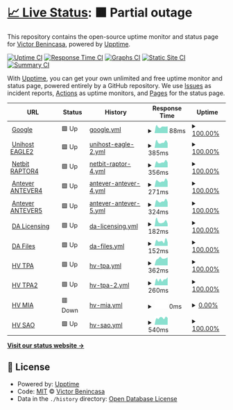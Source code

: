 # [📈 Live Status](https://demo.upptime.js.org): <!--live status--> **🟧 Partial outage**

This repository contains the open-source uptime monitor and status page for [Victor Benincasa](https://br.linkedin.com/in/vbenincasa), powered by [Upptime](https://github.com/upptime/upptime).

[![Uptime CI](https://github.com/vbenincasa/upptime/workflows/Uptime%20CI/badge.svg)](https://github.com/vbenincasa/upptime/actions?query=workflow%3A%22Uptime+CI%22)
[![Response Time CI](https://github.com/vbenincasa/upptime/workflows/Response%20Time%20CI/badge.svg)](https://github.com/vbenincasa/upptime/actions?query=workflow%3A%22Response+Time+CI%22)
[![Graphs CI](https://github.com/vbenincasa/upptime/workflows/Graphs%20CI/badge.svg)](https://github.com/vbenincasa/upptime/actions?query=workflow%3A%22Graphs+CI%22)
[![Static Site CI](https://github.com/vbenincasa/upptime/workflows/Static%20Site%20CI/badge.svg)](https://github.com/vbenincasa/upptime/actions?query=workflow%3A%22Static+Site+CI%22)
[![Summary CI](https://github.com/vbenincasa/upptime/workflows/Summary%20CI/badge.svg)](https://github.com/vbenincasa/upptime/actions?query=workflow%3A%22Summary+CI%22)

With [Upptime](https://upptime.js.org), you can get your own unlimited and free uptime monitor and status page, powered entirely by a GitHub repository. We use [Issues](https://github.com/vbenincasa/upptime/issues) as incident reports, [Actions](https://github.com/vbenincasa/upptime/actions) as uptime monitors, and [Pages](https://demo.upptime.js.org) for the status page.

<!--start: status pages-->
<!-- This summary is generated by Upptime (https://github.com/upptime/upptime) -->
<!-- Do not edit this manually, your changes will be overwritten -->
<!-- prettier-ignore -->
| URL | Status | History | Response Time | Uptime |
| --- | ------ | ------- | ------------- | ------ |
| <img alt="" src="https://icons.duckduckgo.com/ip3/www.google.com.ico" height="13"> [Google](https://www.google.com) | 🟩 Up | [google.yml](https://github.com/vbenincasa/upptime/commits/HEAD/history/google.yml) | <details><summary><img alt="Response time graph" src="./graphs/google/response-time-week.png" height="20"> 88ms</summary><br><a href="https://vbenincasa.github.io/upptime/history/google"><img alt="Response time 106" src="https://img.shields.io/endpoint?url=https%3A%2F%2Fraw.githubusercontent.com%2Fvbenincasa%2Fupptime%2FHEAD%2Fapi%2Fgoogle%2Fresponse-time.json"></a><br><a href="https://vbenincasa.github.io/upptime/history/google"><img alt="24-hour response time 111" src="https://img.shields.io/endpoint?url=https%3A%2F%2Fraw.githubusercontent.com%2Fvbenincasa%2Fupptime%2FHEAD%2Fapi%2Fgoogle%2Fresponse-time-day.json"></a><br><a href="https://vbenincasa.github.io/upptime/history/google"><img alt="7-day response time 88" src="https://img.shields.io/endpoint?url=https%3A%2F%2Fraw.githubusercontent.com%2Fvbenincasa%2Fupptime%2FHEAD%2Fapi%2Fgoogle%2Fresponse-time-week.json"></a><br><a href="https://vbenincasa.github.io/upptime/history/google"><img alt="30-day response time 102" src="https://img.shields.io/endpoint?url=https%3A%2F%2Fraw.githubusercontent.com%2Fvbenincasa%2Fupptime%2FHEAD%2Fapi%2Fgoogle%2Fresponse-time-month.json"></a><br><a href="https://vbenincasa.github.io/upptime/history/google"><img alt="1-year response time 106" src="https://img.shields.io/endpoint?url=https%3A%2F%2Fraw.githubusercontent.com%2Fvbenincasa%2Fupptime%2FHEAD%2Fapi%2Fgoogle%2Fresponse-time-year.json"></a></details> | <details><summary><a href="https://vbenincasa.github.io/upptime/history/google">100.00%</a></summary><a href="https://vbenincasa.github.io/upptime/history/google"><img alt="All-time uptime 100.00%" src="https://img.shields.io/endpoint?url=https%3A%2F%2Fraw.githubusercontent.com%2Fvbenincasa%2Fupptime%2FHEAD%2Fapi%2Fgoogle%2Fuptime.json"></a><br><a href="https://vbenincasa.github.io/upptime/history/google"><img alt="24-hour uptime 100.00%" src="https://img.shields.io/endpoint?url=https%3A%2F%2Fraw.githubusercontent.com%2Fvbenincasa%2Fupptime%2FHEAD%2Fapi%2Fgoogle%2Fuptime-day.json"></a><br><a href="https://vbenincasa.github.io/upptime/history/google"><img alt="7-day uptime 100.00%" src="https://img.shields.io/endpoint?url=https%3A%2F%2Fraw.githubusercontent.com%2Fvbenincasa%2Fupptime%2FHEAD%2Fapi%2Fgoogle%2Fuptime-week.json"></a><br><a href="https://vbenincasa.github.io/upptime/history/google"><img alt="30-day uptime 99.95%" src="https://img.shields.io/endpoint?url=https%3A%2F%2Fraw.githubusercontent.com%2Fvbenincasa%2Fupptime%2FHEAD%2Fapi%2Fgoogle%2Fuptime-month.json"></a><br><a href="https://vbenincasa.github.io/upptime/history/google"><img alt="1-year uptime 99.99%" src="https://img.shields.io/endpoint?url=https%3A%2F%2Fraw.githubusercontent.com%2Fvbenincasa%2Fupptime%2FHEAD%2Fapi%2Fgoogle%2Fuptime-year.json"></a></details>
| <img alt="" src="https://unihostbrasil.com.br/favicon.ico" height="13"> [Unihost EAGLE2](https://eagle2.unihostbrasil.com.br) | 🟩 Up | [unihost-eagle-2.yml](https://github.com/vbenincasa/upptime/commits/HEAD/history/unihost-eagle-2.yml) | <details><summary><img alt="Response time graph" src="./graphs/unihost-eagle-2/response-time-week.png" height="20"> 385ms</summary><br><a href="https://vbenincasa.github.io/upptime/history/unihost-eagle-2"><img alt="Response time 383" src="https://img.shields.io/endpoint?url=https%3A%2F%2Fraw.githubusercontent.com%2Fvbenincasa%2Fupptime%2FHEAD%2Fapi%2Funihost-eagle-2%2Fresponse-time.json"></a><br><a href="https://vbenincasa.github.io/upptime/history/unihost-eagle-2"><img alt="24-hour response time 559" src="https://img.shields.io/endpoint?url=https%3A%2F%2Fraw.githubusercontent.com%2Fvbenincasa%2Fupptime%2FHEAD%2Fapi%2Funihost-eagle-2%2Fresponse-time-day.json"></a><br><a href="https://vbenincasa.github.io/upptime/history/unihost-eagle-2"><img alt="7-day response time 385" src="https://img.shields.io/endpoint?url=https%3A%2F%2Fraw.githubusercontent.com%2Fvbenincasa%2Fupptime%2FHEAD%2Fapi%2Funihost-eagle-2%2Fresponse-time-week.json"></a><br><a href="https://vbenincasa.github.io/upptime/history/unihost-eagle-2"><img alt="30-day response time 377" src="https://img.shields.io/endpoint?url=https%3A%2F%2Fraw.githubusercontent.com%2Fvbenincasa%2Fupptime%2FHEAD%2Fapi%2Funihost-eagle-2%2Fresponse-time-month.json"></a><br><a href="https://vbenincasa.github.io/upptime/history/unihost-eagle-2"><img alt="1-year response time 385" src="https://img.shields.io/endpoint?url=https%3A%2F%2Fraw.githubusercontent.com%2Fvbenincasa%2Fupptime%2FHEAD%2Fapi%2Funihost-eagle-2%2Fresponse-time-year.json"></a></details> | <details><summary><a href="https://vbenincasa.github.io/upptime/history/unihost-eagle-2">100.00%</a></summary><a href="https://vbenincasa.github.io/upptime/history/unihost-eagle-2"><img alt="All-time uptime 100.00%" src="https://img.shields.io/endpoint?url=https%3A%2F%2Fraw.githubusercontent.com%2Fvbenincasa%2Fupptime%2FHEAD%2Fapi%2Funihost-eagle-2%2Fuptime.json"></a><br><a href="https://vbenincasa.github.io/upptime/history/unihost-eagle-2"><img alt="24-hour uptime 100.00%" src="https://img.shields.io/endpoint?url=https%3A%2F%2Fraw.githubusercontent.com%2Fvbenincasa%2Fupptime%2FHEAD%2Fapi%2Funihost-eagle-2%2Fuptime-day.json"></a><br><a href="https://vbenincasa.github.io/upptime/history/unihost-eagle-2"><img alt="7-day uptime 100.00%" src="https://img.shields.io/endpoint?url=https%3A%2F%2Fraw.githubusercontent.com%2Fvbenincasa%2Fupptime%2FHEAD%2Fapi%2Funihost-eagle-2%2Fuptime-week.json"></a><br><a href="https://vbenincasa.github.io/upptime/history/unihost-eagle-2"><img alt="30-day uptime 100.00%" src="https://img.shields.io/endpoint?url=https%3A%2F%2Fraw.githubusercontent.com%2Fvbenincasa%2Fupptime%2FHEAD%2Fapi%2Funihost-eagle-2%2Fuptime-month.json"></a><br><a href="https://vbenincasa.github.io/upptime/history/unihost-eagle-2"><img alt="1-year uptime 100.00%" src="https://img.shields.io/endpoint?url=https%3A%2F%2Fraw.githubusercontent.com%2Fvbenincasa%2Fupptime%2FHEAD%2Fapi%2Funihost-eagle-2%2Fuptime-year.json"></a></details>
| <img alt="" src="https://netbit.com.br/favicon.ico" height="13"> [Netbit RAPTOR4](https://raptor4.netbit.com.br) | 🟩 Up | [netbit-raptor-4.yml](https://github.com/vbenincasa/upptime/commits/HEAD/history/netbit-raptor-4.yml) | <details><summary><img alt="Response time graph" src="./graphs/netbit-raptor-4/response-time-week.png" height="20"> 356ms</summary><br><a href="https://vbenincasa.github.io/upptime/history/netbit-raptor-4"><img alt="Response time 359" src="https://img.shields.io/endpoint?url=https%3A%2F%2Fraw.githubusercontent.com%2Fvbenincasa%2Fupptime%2FHEAD%2Fapi%2Fnetbit-raptor-4%2Fresponse-time.json"></a><br><a href="https://vbenincasa.github.io/upptime/history/netbit-raptor-4"><img alt="24-hour response time 419" src="https://img.shields.io/endpoint?url=https%3A%2F%2Fraw.githubusercontent.com%2Fvbenincasa%2Fupptime%2FHEAD%2Fapi%2Fnetbit-raptor-4%2Fresponse-time-day.json"></a><br><a href="https://vbenincasa.github.io/upptime/history/netbit-raptor-4"><img alt="7-day response time 356" src="https://img.shields.io/endpoint?url=https%3A%2F%2Fraw.githubusercontent.com%2Fvbenincasa%2Fupptime%2FHEAD%2Fapi%2Fnetbit-raptor-4%2Fresponse-time-week.json"></a><br><a href="https://vbenincasa.github.io/upptime/history/netbit-raptor-4"><img alt="30-day response time 351" src="https://img.shields.io/endpoint?url=https%3A%2F%2Fraw.githubusercontent.com%2Fvbenincasa%2Fupptime%2FHEAD%2Fapi%2Fnetbit-raptor-4%2Fresponse-time-month.json"></a><br><a href="https://vbenincasa.github.io/upptime/history/netbit-raptor-4"><img alt="1-year response time 374" src="https://img.shields.io/endpoint?url=https%3A%2F%2Fraw.githubusercontent.com%2Fvbenincasa%2Fupptime%2FHEAD%2Fapi%2Fnetbit-raptor-4%2Fresponse-time-year.json"></a></details> | <details><summary><a href="https://vbenincasa.github.io/upptime/history/netbit-raptor-4">100.00%</a></summary><a href="https://vbenincasa.github.io/upptime/history/netbit-raptor-4"><img alt="All-time uptime 99.97%" src="https://img.shields.io/endpoint?url=https%3A%2F%2Fraw.githubusercontent.com%2Fvbenincasa%2Fupptime%2FHEAD%2Fapi%2Fnetbit-raptor-4%2Fuptime.json"></a><br><a href="https://vbenincasa.github.io/upptime/history/netbit-raptor-4"><img alt="24-hour uptime 100.00%" src="https://img.shields.io/endpoint?url=https%3A%2F%2Fraw.githubusercontent.com%2Fvbenincasa%2Fupptime%2FHEAD%2Fapi%2Fnetbit-raptor-4%2Fuptime-day.json"></a><br><a href="https://vbenincasa.github.io/upptime/history/netbit-raptor-4"><img alt="7-day uptime 100.00%" src="https://img.shields.io/endpoint?url=https%3A%2F%2Fraw.githubusercontent.com%2Fvbenincasa%2Fupptime%2FHEAD%2Fapi%2Fnetbit-raptor-4%2Fuptime-week.json"></a><br><a href="https://vbenincasa.github.io/upptime/history/netbit-raptor-4"><img alt="30-day uptime 99.96%" src="https://img.shields.io/endpoint?url=https%3A%2F%2Fraw.githubusercontent.com%2Fvbenincasa%2Fupptime%2FHEAD%2Fapi%2Fnetbit-raptor-4%2Fuptime-month.json"></a><br><a href="https://vbenincasa.github.io/upptime/history/netbit-raptor-4"><img alt="1-year uptime 99.91%" src="https://img.shields.io/endpoint?url=https%3A%2F%2Fraw.githubusercontent.com%2Fvbenincasa%2Fupptime%2FHEAD%2Fapi%2Fnetbit-raptor-4%2Fuptime-year.json"></a></details>
| <img alt="" src="https://icons.duckduckgo.com/ip3/antever4.antever.com.br.ico" height="13"> [Antever ANTEVER4](http://antever4.antever.com.br) | 🟩 Up | [antever-antever-4.yml](https://github.com/vbenincasa/upptime/commits/HEAD/history/antever-antever-4.yml) | <details><summary><img alt="Response time graph" src="./graphs/antever-antever-4/response-time-week.png" height="20"> 271ms</summary><br><a href="https://vbenincasa.github.io/upptime/history/antever-antever-4"><img alt="Response time 287" src="https://img.shields.io/endpoint?url=https%3A%2F%2Fraw.githubusercontent.com%2Fvbenincasa%2Fupptime%2FHEAD%2Fapi%2Fantever-antever-4%2Fresponse-time.json"></a><br><a href="https://vbenincasa.github.io/upptime/history/antever-antever-4"><img alt="24-hour response time 313" src="https://img.shields.io/endpoint?url=https%3A%2F%2Fraw.githubusercontent.com%2Fvbenincasa%2Fupptime%2FHEAD%2Fapi%2Fantever-antever-4%2Fresponse-time-day.json"></a><br><a href="https://vbenincasa.github.io/upptime/history/antever-antever-4"><img alt="7-day response time 271" src="https://img.shields.io/endpoint?url=https%3A%2F%2Fraw.githubusercontent.com%2Fvbenincasa%2Fupptime%2FHEAD%2Fapi%2Fantever-antever-4%2Fresponse-time-week.json"></a><br><a href="https://vbenincasa.github.io/upptime/history/antever-antever-4"><img alt="30-day response time 272" src="https://img.shields.io/endpoint?url=https%3A%2F%2Fraw.githubusercontent.com%2Fvbenincasa%2Fupptime%2FHEAD%2Fapi%2Fantever-antever-4%2Fresponse-time-month.json"></a><br><a href="https://vbenincasa.github.io/upptime/history/antever-antever-4"><img alt="1-year response time 278" src="https://img.shields.io/endpoint?url=https%3A%2F%2Fraw.githubusercontent.com%2Fvbenincasa%2Fupptime%2FHEAD%2Fapi%2Fantever-antever-4%2Fresponse-time-year.json"></a></details> | <details><summary><a href="https://vbenincasa.github.io/upptime/history/antever-antever-4">100.00%</a></summary><a href="https://vbenincasa.github.io/upptime/history/antever-antever-4"><img alt="All-time uptime 100.00%" src="https://img.shields.io/endpoint?url=https%3A%2F%2Fraw.githubusercontent.com%2Fvbenincasa%2Fupptime%2FHEAD%2Fapi%2Fantever-antever-4%2Fuptime.json"></a><br><a href="https://vbenincasa.github.io/upptime/history/antever-antever-4"><img alt="24-hour uptime 100.00%" src="https://img.shields.io/endpoint?url=https%3A%2F%2Fraw.githubusercontent.com%2Fvbenincasa%2Fupptime%2FHEAD%2Fapi%2Fantever-antever-4%2Fuptime-day.json"></a><br><a href="https://vbenincasa.github.io/upptime/history/antever-antever-4"><img alt="7-day uptime 100.00%" src="https://img.shields.io/endpoint?url=https%3A%2F%2Fraw.githubusercontent.com%2Fvbenincasa%2Fupptime%2FHEAD%2Fapi%2Fantever-antever-4%2Fuptime-week.json"></a><br><a href="https://vbenincasa.github.io/upptime/history/antever-antever-4"><img alt="30-day uptime 100.00%" src="https://img.shields.io/endpoint?url=https%3A%2F%2Fraw.githubusercontent.com%2Fvbenincasa%2Fupptime%2FHEAD%2Fapi%2Fantever-antever-4%2Fuptime-month.json"></a><br><a href="https://vbenincasa.github.io/upptime/history/antever-antever-4"><img alt="1-year uptime 100.00%" src="https://img.shields.io/endpoint?url=https%3A%2F%2Fraw.githubusercontent.com%2Fvbenincasa%2Fupptime%2FHEAD%2Fapi%2Fantever-antever-4%2Fuptime-year.json"></a></details>
| <img alt="" src="https://icons.duckduckgo.com/ip3/antever5.antever.com.br.ico" height="13"> [Antever ANTEVER5](https://antever5.antever.com.br) | 🟩 Up | [antever-antever-5.yml](https://github.com/vbenincasa/upptime/commits/HEAD/history/antever-antever-5.yml) | <details><summary><img alt="Response time graph" src="./graphs/antever-antever-5/response-time-week.png" height="20"> 324ms</summary><br><a href="https://vbenincasa.github.io/upptime/history/antever-antever-5"><img alt="Response time 341" src="https://img.shields.io/endpoint?url=https%3A%2F%2Fraw.githubusercontent.com%2Fvbenincasa%2Fupptime%2FHEAD%2Fapi%2Fantever-antever-5%2Fresponse-time.json"></a><br><a href="https://vbenincasa.github.io/upptime/history/antever-antever-5"><img alt="24-hour response time 394" src="https://img.shields.io/endpoint?url=https%3A%2F%2Fraw.githubusercontent.com%2Fvbenincasa%2Fupptime%2FHEAD%2Fapi%2Fantever-antever-5%2Fresponse-time-day.json"></a><br><a href="https://vbenincasa.github.io/upptime/history/antever-antever-5"><img alt="7-day response time 324" src="https://img.shields.io/endpoint?url=https%3A%2F%2Fraw.githubusercontent.com%2Fvbenincasa%2Fupptime%2FHEAD%2Fapi%2Fantever-antever-5%2Fresponse-time-week.json"></a><br><a href="https://vbenincasa.github.io/upptime/history/antever-antever-5"><img alt="30-day response time 329" src="https://img.shields.io/endpoint?url=https%3A%2F%2Fraw.githubusercontent.com%2Fvbenincasa%2Fupptime%2FHEAD%2Fapi%2Fantever-antever-5%2Fresponse-time-month.json"></a><br><a href="https://vbenincasa.github.io/upptime/history/antever-antever-5"><img alt="1-year response time 342" src="https://img.shields.io/endpoint?url=https%3A%2F%2Fraw.githubusercontent.com%2Fvbenincasa%2Fupptime%2FHEAD%2Fapi%2Fantever-antever-5%2Fresponse-time-year.json"></a></details> | <details><summary><a href="https://vbenincasa.github.io/upptime/history/antever-antever-5">100.00%</a></summary><a href="https://vbenincasa.github.io/upptime/history/antever-antever-5"><img alt="All-time uptime 100.00%" src="https://img.shields.io/endpoint?url=https%3A%2F%2Fraw.githubusercontent.com%2Fvbenincasa%2Fupptime%2FHEAD%2Fapi%2Fantever-antever-5%2Fuptime.json"></a><br><a href="https://vbenincasa.github.io/upptime/history/antever-antever-5"><img alt="24-hour uptime 100.00%" src="https://img.shields.io/endpoint?url=https%3A%2F%2Fraw.githubusercontent.com%2Fvbenincasa%2Fupptime%2FHEAD%2Fapi%2Fantever-antever-5%2Fuptime-day.json"></a><br><a href="https://vbenincasa.github.io/upptime/history/antever-antever-5"><img alt="7-day uptime 100.00%" src="https://img.shields.io/endpoint?url=https%3A%2F%2Fraw.githubusercontent.com%2Fvbenincasa%2Fupptime%2FHEAD%2Fapi%2Fantever-antever-5%2Fuptime-week.json"></a><br><a href="https://vbenincasa.github.io/upptime/history/antever-antever-5"><img alt="30-day uptime 100.00%" src="https://img.shields.io/endpoint?url=https%3A%2F%2Fraw.githubusercontent.com%2Fvbenincasa%2Fupptime%2FHEAD%2Fapi%2Fantever-antever-5%2Fuptime-month.json"></a><br><a href="https://vbenincasa.github.io/upptime/history/antever-antever-5"><img alt="1-year uptime 100.00%" src="https://img.shields.io/endpoint?url=https%3A%2F%2Fraw.githubusercontent.com%2Fvbenincasa%2Fupptime%2FHEAD%2Fapi%2Fantever-antever-5%2Fuptime-year.json"></a></details>
| <img alt="" src="https://directadmin.com/favicon.png" height="13"> [DA Licensing](https://licensing.directadmin.com) | 🟩 Up | [da-licensing.yml](https://github.com/vbenincasa/upptime/commits/HEAD/history/da-licensing.yml) | <details><summary><img alt="Response time graph" src="./graphs/da-licensing/response-time-week.png" height="20"> 182ms</summary><br><a href="https://vbenincasa.github.io/upptime/history/da-licensing"><img alt="Response time 189" src="https://img.shields.io/endpoint?url=https%3A%2F%2Fraw.githubusercontent.com%2Fvbenincasa%2Fupptime%2FHEAD%2Fapi%2Fda-licensing%2Fresponse-time.json"></a><br><a href="https://vbenincasa.github.io/upptime/history/da-licensing"><img alt="24-hour response time 222" src="https://img.shields.io/endpoint?url=https%3A%2F%2Fraw.githubusercontent.com%2Fvbenincasa%2Fupptime%2FHEAD%2Fapi%2Fda-licensing%2Fresponse-time-day.json"></a><br><a href="https://vbenincasa.github.io/upptime/history/da-licensing"><img alt="7-day response time 182" src="https://img.shields.io/endpoint?url=https%3A%2F%2Fraw.githubusercontent.com%2Fvbenincasa%2Fupptime%2FHEAD%2Fapi%2Fda-licensing%2Fresponse-time-week.json"></a><br><a href="https://vbenincasa.github.io/upptime/history/da-licensing"><img alt="30-day response time 227" src="https://img.shields.io/endpoint?url=https%3A%2F%2Fraw.githubusercontent.com%2Fvbenincasa%2Fupptime%2FHEAD%2Fapi%2Fda-licensing%2Fresponse-time-month.json"></a><br><a href="https://vbenincasa.github.io/upptime/history/da-licensing"><img alt="1-year response time 191" src="https://img.shields.io/endpoint?url=https%3A%2F%2Fraw.githubusercontent.com%2Fvbenincasa%2Fupptime%2FHEAD%2Fapi%2Fda-licensing%2Fresponse-time-year.json"></a></details> | <details><summary><a href="https://vbenincasa.github.io/upptime/history/da-licensing">100.00%</a></summary><a href="https://vbenincasa.github.io/upptime/history/da-licensing"><img alt="All-time uptime 99.99%" src="https://img.shields.io/endpoint?url=https%3A%2F%2Fraw.githubusercontent.com%2Fvbenincasa%2Fupptime%2FHEAD%2Fapi%2Fda-licensing%2Fuptime.json"></a><br><a href="https://vbenincasa.github.io/upptime/history/da-licensing"><img alt="24-hour uptime 100.00%" src="https://img.shields.io/endpoint?url=https%3A%2F%2Fraw.githubusercontent.com%2Fvbenincasa%2Fupptime%2FHEAD%2Fapi%2Fda-licensing%2Fuptime-day.json"></a><br><a href="https://vbenincasa.github.io/upptime/history/da-licensing"><img alt="7-day uptime 100.00%" src="https://img.shields.io/endpoint?url=https%3A%2F%2Fraw.githubusercontent.com%2Fvbenincasa%2Fupptime%2FHEAD%2Fapi%2Fda-licensing%2Fuptime-week.json"></a><br><a href="https://vbenincasa.github.io/upptime/history/da-licensing"><img alt="30-day uptime 99.94%" src="https://img.shields.io/endpoint?url=https%3A%2F%2Fraw.githubusercontent.com%2Fvbenincasa%2Fupptime%2FHEAD%2Fapi%2Fda-licensing%2Fuptime-month.json"></a><br><a href="https://vbenincasa.github.io/upptime/history/da-licensing"><img alt="1-year uptime 99.99%" src="https://img.shields.io/endpoint?url=https%3A%2F%2Fraw.githubusercontent.com%2Fvbenincasa%2Fupptime%2FHEAD%2Fapi%2Fda-licensing%2Fuptime-year.json"></a></details>
| <img alt="" src="https://directadmin.com/favicon.png" height="13"> [DA Files](https://files.directadmin.com) | 🟩 Up | [da-files.yml](https://github.com/vbenincasa/upptime/commits/HEAD/history/da-files.yml) | <details><summary><img alt="Response time graph" src="./graphs/da-files/response-time-week.png" height="20"> 152ms</summary><br><a href="https://vbenincasa.github.io/upptime/history/da-files"><img alt="Response time 128" src="https://img.shields.io/endpoint?url=https%3A%2F%2Fraw.githubusercontent.com%2Fvbenincasa%2Fupptime%2FHEAD%2Fapi%2Fda-files%2Fresponse-time.json"></a><br><a href="https://vbenincasa.github.io/upptime/history/da-files"><img alt="24-hour response time 146" src="https://img.shields.io/endpoint?url=https%3A%2F%2Fraw.githubusercontent.com%2Fvbenincasa%2Fupptime%2FHEAD%2Fapi%2Fda-files%2Fresponse-time-day.json"></a><br><a href="https://vbenincasa.github.io/upptime/history/da-files"><img alt="7-day response time 152" src="https://img.shields.io/endpoint?url=https%3A%2F%2Fraw.githubusercontent.com%2Fvbenincasa%2Fupptime%2FHEAD%2Fapi%2Fda-files%2Fresponse-time-week.json"></a><br><a href="https://vbenincasa.github.io/upptime/history/da-files"><img alt="30-day response time 246" src="https://img.shields.io/endpoint?url=https%3A%2F%2Fraw.githubusercontent.com%2Fvbenincasa%2Fupptime%2FHEAD%2Fapi%2Fda-files%2Fresponse-time-month.json"></a><br><a href="https://vbenincasa.github.io/upptime/history/da-files"><img alt="1-year response time 132" src="https://img.shields.io/endpoint?url=https%3A%2F%2Fraw.githubusercontent.com%2Fvbenincasa%2Fupptime%2FHEAD%2Fapi%2Fda-files%2Fresponse-time-year.json"></a></details> | <details><summary><a href="https://vbenincasa.github.io/upptime/history/da-files">100.00%</a></summary><a href="https://vbenincasa.github.io/upptime/history/da-files"><img alt="All-time uptime 99.99%" src="https://img.shields.io/endpoint?url=https%3A%2F%2Fraw.githubusercontent.com%2Fvbenincasa%2Fupptime%2FHEAD%2Fapi%2Fda-files%2Fuptime.json"></a><br><a href="https://vbenincasa.github.io/upptime/history/da-files"><img alt="24-hour uptime 100.00%" src="https://img.shields.io/endpoint?url=https%3A%2F%2Fraw.githubusercontent.com%2Fvbenincasa%2Fupptime%2FHEAD%2Fapi%2Fda-files%2Fuptime-day.json"></a><br><a href="https://vbenincasa.github.io/upptime/history/da-files"><img alt="7-day uptime 100.00%" src="https://img.shields.io/endpoint?url=https%3A%2F%2Fraw.githubusercontent.com%2Fvbenincasa%2Fupptime%2FHEAD%2Fapi%2Fda-files%2Fuptime-week.json"></a><br><a href="https://vbenincasa.github.io/upptime/history/da-files"><img alt="30-day uptime 99.90%" src="https://img.shields.io/endpoint?url=https%3A%2F%2Fraw.githubusercontent.com%2Fvbenincasa%2Fupptime%2FHEAD%2Fapi%2Fda-files%2Fuptime-month.json"></a><br><a href="https://vbenincasa.github.io/upptime/history/da-files"><img alt="1-year uptime 99.99%" src="https://img.shields.io/endpoint?url=https%3A%2F%2Fraw.githubusercontent.com%2Fvbenincasa%2Fupptime%2FHEAD%2Fapi%2Fda-files%2Fuptime-year.json"></a></details>
| <img alt="" src="https://www.hivelocity.net/favicon.ico" height="13"> [HV TPA](https://speedtest.tpa.hivelocity.net) | 🟩 Up | [hv-tpa.yml](https://github.com/vbenincasa/upptime/commits/HEAD/history/hv-tpa.yml) | <details><summary><img alt="Response time graph" src="./graphs/hv-tpa/response-time-week.png" height="20"> 362ms</summary><br><a href="https://vbenincasa.github.io/upptime/history/hv-tpa"><img alt="Response time 276" src="https://img.shields.io/endpoint?url=https%3A%2F%2Fraw.githubusercontent.com%2Fvbenincasa%2Fupptime%2FHEAD%2Fapi%2Fhv-tpa%2Fresponse-time.json"></a><br><a href="https://vbenincasa.github.io/upptime/history/hv-tpa"><img alt="24-hour response time 291" src="https://img.shields.io/endpoint?url=https%3A%2F%2Fraw.githubusercontent.com%2Fvbenincasa%2Fupptime%2FHEAD%2Fapi%2Fhv-tpa%2Fresponse-time-day.json"></a><br><a href="https://vbenincasa.github.io/upptime/history/hv-tpa"><img alt="7-day response time 362" src="https://img.shields.io/endpoint?url=https%3A%2F%2Fraw.githubusercontent.com%2Fvbenincasa%2Fupptime%2FHEAD%2Fapi%2Fhv-tpa%2Fresponse-time-week.json"></a><br><a href="https://vbenincasa.github.io/upptime/history/hv-tpa"><img alt="30-day response time 295" src="https://img.shields.io/endpoint?url=https%3A%2F%2Fraw.githubusercontent.com%2Fvbenincasa%2Fupptime%2FHEAD%2Fapi%2Fhv-tpa%2Fresponse-time-month.json"></a><br><a href="https://vbenincasa.github.io/upptime/history/hv-tpa"><img alt="1-year response time 268" src="https://img.shields.io/endpoint?url=https%3A%2F%2Fraw.githubusercontent.com%2Fvbenincasa%2Fupptime%2FHEAD%2Fapi%2Fhv-tpa%2Fresponse-time-year.json"></a></details> | <details><summary><a href="https://vbenincasa.github.io/upptime/history/hv-tpa">100.00%</a></summary><a href="https://vbenincasa.github.io/upptime/history/hv-tpa"><img alt="All-time uptime 100.00%" src="https://img.shields.io/endpoint?url=https%3A%2F%2Fraw.githubusercontent.com%2Fvbenincasa%2Fupptime%2FHEAD%2Fapi%2Fhv-tpa%2Fuptime.json"></a><br><a href="https://vbenincasa.github.io/upptime/history/hv-tpa"><img alt="24-hour uptime 100.00%" src="https://img.shields.io/endpoint?url=https%3A%2F%2Fraw.githubusercontent.com%2Fvbenincasa%2Fupptime%2FHEAD%2Fapi%2Fhv-tpa%2Fuptime-day.json"></a><br><a href="https://vbenincasa.github.io/upptime/history/hv-tpa"><img alt="7-day uptime 100.00%" src="https://img.shields.io/endpoint?url=https%3A%2F%2Fraw.githubusercontent.com%2Fvbenincasa%2Fupptime%2FHEAD%2Fapi%2Fhv-tpa%2Fuptime-week.json"></a><br><a href="https://vbenincasa.github.io/upptime/history/hv-tpa"><img alt="30-day uptime 100.00%" src="https://img.shields.io/endpoint?url=https%3A%2F%2Fraw.githubusercontent.com%2Fvbenincasa%2Fupptime%2FHEAD%2Fapi%2Fhv-tpa%2Fuptime-month.json"></a><br><a href="https://vbenincasa.github.io/upptime/history/hv-tpa"><img alt="1-year uptime 100.00%" src="https://img.shields.io/endpoint?url=https%3A%2F%2Fraw.githubusercontent.com%2Fvbenincasa%2Fupptime%2FHEAD%2Fapi%2Fhv-tpa%2Fuptime-year.json"></a></details>
| <img alt="" src="https://www.hivelocity.net/favicon.ico" height="13"> [HV TPA2](https://speedtest.tpa2.hivelocity.net) | 🟩 Up | [hv-tpa-2.yml](https://github.com/vbenincasa/upptime/commits/HEAD/history/hv-tpa-2.yml) | <details><summary><img alt="Response time graph" src="./graphs/hv-tpa-2/response-time-week.png" height="20"> 260ms</summary><br><a href="https://vbenincasa.github.io/upptime/history/hv-tpa-2"><img alt="Response time 272" src="https://img.shields.io/endpoint?url=https%3A%2F%2Fraw.githubusercontent.com%2Fvbenincasa%2Fupptime%2FHEAD%2Fapi%2Fhv-tpa-2%2Fresponse-time.json"></a><br><a href="https://vbenincasa.github.io/upptime/history/hv-tpa-2"><img alt="24-hour response time 289" src="https://img.shields.io/endpoint?url=https%3A%2F%2Fraw.githubusercontent.com%2Fvbenincasa%2Fupptime%2FHEAD%2Fapi%2Fhv-tpa-2%2Fresponse-time-day.json"></a><br><a href="https://vbenincasa.github.io/upptime/history/hv-tpa-2"><img alt="7-day response time 260" src="https://img.shields.io/endpoint?url=https%3A%2F%2Fraw.githubusercontent.com%2Fvbenincasa%2Fupptime%2FHEAD%2Fapi%2Fhv-tpa-2%2Fresponse-time-week.json"></a><br><a href="https://vbenincasa.github.io/upptime/history/hv-tpa-2"><img alt="30-day response time 378" src="https://img.shields.io/endpoint?url=https%3A%2F%2Fraw.githubusercontent.com%2Fvbenincasa%2Fupptime%2FHEAD%2Fapi%2Fhv-tpa-2%2Fresponse-time-month.json"></a><br><a href="https://vbenincasa.github.io/upptime/history/hv-tpa-2"><img alt="1-year response time 275" src="https://img.shields.io/endpoint?url=https%3A%2F%2Fraw.githubusercontent.com%2Fvbenincasa%2Fupptime%2FHEAD%2Fapi%2Fhv-tpa-2%2Fresponse-time-year.json"></a></details> | <details><summary><a href="https://vbenincasa.github.io/upptime/history/hv-tpa-2">100.00%</a></summary><a href="https://vbenincasa.github.io/upptime/history/hv-tpa-2"><img alt="All-time uptime 100.00%" src="https://img.shields.io/endpoint?url=https%3A%2F%2Fraw.githubusercontent.com%2Fvbenincasa%2Fupptime%2FHEAD%2Fapi%2Fhv-tpa-2%2Fuptime.json"></a><br><a href="https://vbenincasa.github.io/upptime/history/hv-tpa-2"><img alt="24-hour uptime 100.00%" src="https://img.shields.io/endpoint?url=https%3A%2F%2Fraw.githubusercontent.com%2Fvbenincasa%2Fupptime%2FHEAD%2Fapi%2Fhv-tpa-2%2Fuptime-day.json"></a><br><a href="https://vbenincasa.github.io/upptime/history/hv-tpa-2"><img alt="7-day uptime 100.00%" src="https://img.shields.io/endpoint?url=https%3A%2F%2Fraw.githubusercontent.com%2Fvbenincasa%2Fupptime%2FHEAD%2Fapi%2Fhv-tpa-2%2Fuptime-week.json"></a><br><a href="https://vbenincasa.github.io/upptime/history/hv-tpa-2"><img alt="30-day uptime 100.00%" src="https://img.shields.io/endpoint?url=https%3A%2F%2Fraw.githubusercontent.com%2Fvbenincasa%2Fupptime%2FHEAD%2Fapi%2Fhv-tpa-2%2Fuptime-month.json"></a><br><a href="https://vbenincasa.github.io/upptime/history/hv-tpa-2"><img alt="1-year uptime 100.00%" src="https://img.shields.io/endpoint?url=https%3A%2F%2Fraw.githubusercontent.com%2Fvbenincasa%2Fupptime%2FHEAD%2Fapi%2Fhv-tpa-2%2Fuptime-year.json"></a></details>
| <img alt="" src="https://www.hivelocity.net/favicon.ico" height="13"> [HV MIA](https://speedtest.mia.hivelocity.net) | 🟥 Down | [hv-mia.yml](https://github.com/vbenincasa/upptime/commits/HEAD/history/hv-mia.yml) | <details><summary><img alt="Response time graph" src="./graphs/hv-mia/response-time-week.png" height="20"> 0ms</summary><br><a href="https://vbenincasa.github.io/upptime/history/hv-mia"><img alt="Response time 221" src="https://img.shields.io/endpoint?url=https%3A%2F%2Fraw.githubusercontent.com%2Fvbenincasa%2Fupptime%2FHEAD%2Fapi%2Fhv-mia%2Fresponse-time.json"></a><br><a href="https://vbenincasa.github.io/upptime/history/hv-mia"><img alt="24-hour response time 0" src="https://img.shields.io/endpoint?url=https%3A%2F%2Fraw.githubusercontent.com%2Fvbenincasa%2Fupptime%2FHEAD%2Fapi%2Fhv-mia%2Fresponse-time-day.json"></a><br><a href="https://vbenincasa.github.io/upptime/history/hv-mia"><img alt="7-day response time 0" src="https://img.shields.io/endpoint?url=https%3A%2F%2Fraw.githubusercontent.com%2Fvbenincasa%2Fupptime%2FHEAD%2Fapi%2Fhv-mia%2Fresponse-time-week.json"></a><br><a href="https://vbenincasa.github.io/upptime/history/hv-mia"><img alt="30-day response time 0" src="https://img.shields.io/endpoint?url=https%3A%2F%2Fraw.githubusercontent.com%2Fvbenincasa%2Fupptime%2FHEAD%2Fapi%2Fhv-mia%2Fresponse-time-month.json"></a><br><a href="https://vbenincasa.github.io/upptime/history/hv-mia"><img alt="1-year response time 216" src="https://img.shields.io/endpoint?url=https%3A%2F%2Fraw.githubusercontent.com%2Fvbenincasa%2Fupptime%2FHEAD%2Fapi%2Fhv-mia%2Fresponse-time-year.json"></a></details> | <details><summary><a href="https://vbenincasa.github.io/upptime/history/hv-mia">0.00%</a></summary><a href="https://vbenincasa.github.io/upptime/history/hv-mia"><img alt="All-time uptime 38.62%" src="https://img.shields.io/endpoint?url=https%3A%2F%2Fraw.githubusercontent.com%2Fvbenincasa%2Fupptime%2FHEAD%2Fapi%2Fhv-mia%2Fuptime.json"></a><br><a href="https://vbenincasa.github.io/upptime/history/hv-mia"><img alt="24-hour uptime 0.00%" src="https://img.shields.io/endpoint?url=https%3A%2F%2Fraw.githubusercontent.com%2Fvbenincasa%2Fupptime%2FHEAD%2Fapi%2Fhv-mia%2Fuptime-day.json"></a><br><a href="https://vbenincasa.github.io/upptime/history/hv-mia"><img alt="7-day uptime 0.00%" src="https://img.shields.io/endpoint?url=https%3A%2F%2Fraw.githubusercontent.com%2Fvbenincasa%2Fupptime%2FHEAD%2Fapi%2Fhv-mia%2Fuptime-week.json"></a><br><a href="https://vbenincasa.github.io/upptime/history/hv-mia"><img alt="30-day uptime 0.00%" src="https://img.shields.io/endpoint?url=https%3A%2F%2Fraw.githubusercontent.com%2Fvbenincasa%2Fupptime%2FHEAD%2Fapi%2Fhv-mia%2Fuptime-month.json"></a><br><a href="https://vbenincasa.github.io/upptime/history/hv-mia"><img alt="1-year uptime 31.15%" src="https://img.shields.io/endpoint?url=https%3A%2F%2Fraw.githubusercontent.com%2Fvbenincasa%2Fupptime%2FHEAD%2Fapi%2Fhv-mia%2Fuptime-year.json"></a></details>
| <img alt="" src="https://www.hivelocity.net/favicon.ico" height="13"> [HV SAO](https://speedtest.sao1.hivelocity.net) | 🟩 Up | [hv-sao.yml](https://github.com/vbenincasa/upptime/commits/HEAD/history/hv-sao.yml) | <details><summary><img alt="Response time graph" src="./graphs/hv-sao/response-time-week.png" height="20"> 540ms</summary><br><a href="https://vbenincasa.github.io/upptime/history/hv-sao"><img alt="Response time 557" src="https://img.shields.io/endpoint?url=https%3A%2F%2Fraw.githubusercontent.com%2Fvbenincasa%2Fupptime%2FHEAD%2Fapi%2Fhv-sao%2Fresponse-time.json"></a><br><a href="https://vbenincasa.github.io/upptime/history/hv-sao"><img alt="24-hour response time 499" src="https://img.shields.io/endpoint?url=https%3A%2F%2Fraw.githubusercontent.com%2Fvbenincasa%2Fupptime%2FHEAD%2Fapi%2Fhv-sao%2Fresponse-time-day.json"></a><br><a href="https://vbenincasa.github.io/upptime/history/hv-sao"><img alt="7-day response time 540" src="https://img.shields.io/endpoint?url=https%3A%2F%2Fraw.githubusercontent.com%2Fvbenincasa%2Fupptime%2FHEAD%2Fapi%2Fhv-sao%2Fresponse-time-week.json"></a><br><a href="https://vbenincasa.github.io/upptime/history/hv-sao"><img alt="30-day response time 516" src="https://img.shields.io/endpoint?url=https%3A%2F%2Fraw.githubusercontent.com%2Fvbenincasa%2Fupptime%2FHEAD%2Fapi%2Fhv-sao%2Fresponse-time-month.json"></a><br><a href="https://vbenincasa.github.io/upptime/history/hv-sao"><img alt="1-year response time 563" src="https://img.shields.io/endpoint?url=https%3A%2F%2Fraw.githubusercontent.com%2Fvbenincasa%2Fupptime%2FHEAD%2Fapi%2Fhv-sao%2Fresponse-time-year.json"></a></details> | <details><summary><a href="https://vbenincasa.github.io/upptime/history/hv-sao">100.00%</a></summary><a href="https://vbenincasa.github.io/upptime/history/hv-sao"><img alt="All-time uptime 100.00%" src="https://img.shields.io/endpoint?url=https%3A%2F%2Fraw.githubusercontent.com%2Fvbenincasa%2Fupptime%2FHEAD%2Fapi%2Fhv-sao%2Fuptime.json"></a><br><a href="https://vbenincasa.github.io/upptime/history/hv-sao"><img alt="24-hour uptime 100.00%" src="https://img.shields.io/endpoint?url=https%3A%2F%2Fraw.githubusercontent.com%2Fvbenincasa%2Fupptime%2FHEAD%2Fapi%2Fhv-sao%2Fuptime-day.json"></a><br><a href="https://vbenincasa.github.io/upptime/history/hv-sao"><img alt="7-day uptime 100.00%" src="https://img.shields.io/endpoint?url=https%3A%2F%2Fraw.githubusercontent.com%2Fvbenincasa%2Fupptime%2FHEAD%2Fapi%2Fhv-sao%2Fuptime-week.json"></a><br><a href="https://vbenincasa.github.io/upptime/history/hv-sao"><img alt="30-day uptime 100.00%" src="https://img.shields.io/endpoint?url=https%3A%2F%2Fraw.githubusercontent.com%2Fvbenincasa%2Fupptime%2FHEAD%2Fapi%2Fhv-sao%2Fuptime-month.json"></a><br><a href="https://vbenincasa.github.io/upptime/history/hv-sao"><img alt="1-year uptime 100.00%" src="https://img.shields.io/endpoint?url=https%3A%2F%2Fraw.githubusercontent.com%2Fvbenincasa%2Fupptime%2FHEAD%2Fapi%2Fhv-sao%2Fuptime-year.json"></a></details>

<!--end: status pages-->

[**Visit our status website →**](https://demo.upptime.js.org)

## 📄 License

- Powered by: [Upptime](https://github.com/upptime/upptime)
- Code: [MIT](./LICENSE) © [Victor Benincasa](https://br.linkedin.com/in/vbenincasa)
- Data in the `./history` directory: [Open Database License](https://opendatacommons.org/licenses/odbl/1-0/)
